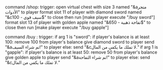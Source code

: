 command /shop:
    trigger:
        open virtual chest with size 3 named "&aمتجر الأدوات" to player
        format slot 11 of player with diamond sword named "&cسيف قوي - 100$" to close then run [make player execute "/buy sword"]
        format slot 13 of player with golden apple named "&6تفاحة ذهبية - 50$" to close then run [make player execute "/buy gapple"]

command /buy <text>:
    trigger:
        if arg 1 is "sword":
            if player's balance is at least 100:
                remove 100 from player's balance
                give diamond sword to player
                send "&aتم شراء السيف!" to player
            else:
                send "&cلا تملك ما يكفي من المال."
        if arg 1 is "gapple":
            if player's balance is at least 50:
                remove 50 from player's balance
                give golden apple to player
                send "&aتم شراء التفاحة!" to player
            else:
                send "&cلا تملك ما يكفي من المال."
